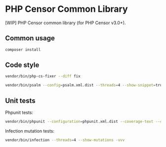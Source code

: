 PHP Censor Common Library
=========================

[WIP] PHP Censor common library (for PHP Censor v3.0+).

Common usage
------------

```bash
composer install
```

Code style
----------

```bash
vendor/bin/php-cs-fixer --diff fix

vendor/bin/psalm --config=psalm.xml.dist --threads=4 --show-snippet=true --show-info=true
```

Unit tests
----------

Phpunit tests:

```bash
vendor/bin/phpunit --configuration=phpunit.xml.dist --coverage-text --coverage-html=tests/var/coverage
```

Infection mutation tests:

```bash
vendor/bin/infection --threads=4 --show-mutations -vvv
```

